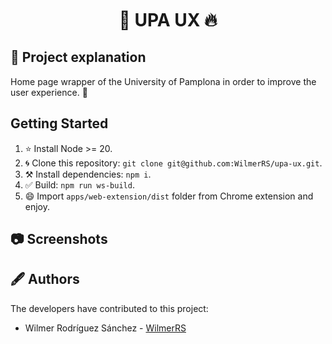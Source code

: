
<h1 style="margin-top:10px;" align="center"> 🚀
  <strong> UPA UX </strong> 🔥
</h1>

## 🐧 Project explanation

Home page wrapper of the University of Pamplona in order to improve the user experience. 🌟

## Getting Started

1. ⭐️ Install Node >= 20.
2. 🌀 Clone this repository: `git clone git@github.com:WilmerRS/upa-ux.git`.
3. ⚒️ Install dependencies: `npm i`.
4. ✅ Build: `npm run ws-build`.
5. 😄 Import `apps/web-extension/dist` folder from Chrome extension and enjoy.

## 📷 Screenshots

## 🖋️ Authors

The developers have contributed to this project:

* Wilmer Rodríguez Sánchez - [WilmerRS](https://github.com/WilmerRS)
